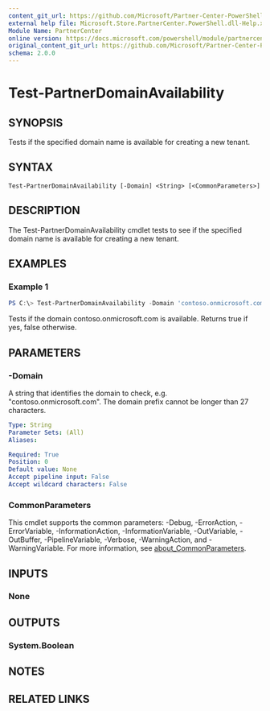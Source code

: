 ```yaml
---
content_git_url: https://github.com/Microsoft/Partner-Center-PowerShell/blob/master/docs/help/Test-PartnerDomainAvailability.md
external help file: Microsoft.Store.PartnerCenter.PowerShell.dll-Help.xml
Module Name: PartnerCenter
online version: https://docs.microsoft.com/powershell/module/partnercenter/Test-PartnerDomainAvailability
original_content_git_url: https://github.com/Microsoft/Partner-Center-PowerShell/blob/master/docs/help/Test-PartnerDomainAvailability.md
schema: 2.0.0
---
```


# Test-PartnerDomainAvailability

## SYNOPSIS
Tests if the specified domain name is available for creating a new tenant.

## SYNTAX

```
Test-PartnerDomainAvailability [-Domain] <String> [<CommonParameters>]
```

## DESCRIPTION

The Test-PartnerDomainAvailability cmdlet tests to see if the specified domain name is available for creating a new tenant.

## EXAMPLES

### Example 1
```powershell
PS C:\> Test-PartnerDomainAvailability -Domain 'contoso.onmicrosoft.com'
```

Tests if the domain contoso.onmicrosoft.com is available. Returns true if yes, false otherwise.

## PARAMETERS

### -Domain
A string that identifies the domain to check, e.g. "contoso.onmicrosoft.com". The domain prefix cannot be longer than 27 characters.

```yaml
Type: String
Parameter Sets: (All)
Aliases:

Required: True
Position: 0
Default value: None
Accept pipeline input: False
Accept wildcard characters: False
```

### CommonParameters
This cmdlet supports the common parameters: -Debug, -ErrorAction, -ErrorVariable, -InformationAction, -InformationVariable, -OutVariable, -OutBuffer, -PipelineVariable, -Verbose, -WarningAction, and -WarningVariable. For more information, see [about_CommonParameters](http://go.microsoft.com/fwlink/?LinkID=113216).

## INPUTS

### None

## OUTPUTS

### System.Boolean

## NOTES

## RELATED LINKS
